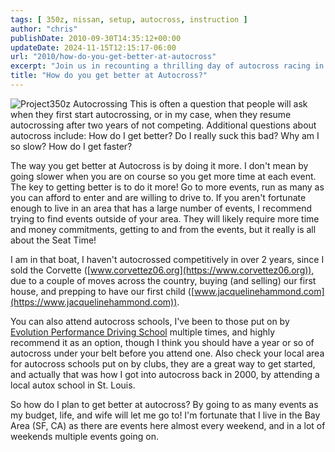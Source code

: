 ```yaml
---
tags: [ 350z, nissan, setup, autocross, instruction ]
author: "chris"
publishDate: 2010-09-30T14:35:12+00:00
updateDate: 2024-11-15T12:15:17-06:00
url: "2010/how-do-you-get-better-at-autocross"
excerpt: "Join us in recounting a thrilling day of autocross racing in California, including course walk-throughs, heat runs, and personal insights."
title: "How do you get better at Autocross?"
---
```


![Project350z Autocrossing](https://farm5.static.flickr.com/4091/5028275443_f27b042640_m.jpg)
This is often a question that people will ask when they first start autocrossing, or in my case, when they resume autocrossing after two years of not competing. Additional questions about autocross include: How do I get better? Do I really suck this bad? Why am I so slow? How do I get faster?

The way you get better at Autocross is by doing it more. I don't mean by going slower when you are on course so you get more time at each event. The key to getting better is to do it more! Go to more events, run as many as you can afford to enter and are willing to drive to. If you aren't fortunate enough to live in an area that has a large number of events, I recommend trying to find events outside of your area. They will likely require more time and money commitments, getting to and from the events, but it really is all about the Seat Time!

I am in that boat, I haven't autocrossed competitively in over 2 years, since I sold the Corvette ([www.corvettez06.org](https://www.corvettez06.org)), due to a couple of moves across the country, buying (and selling) our first house, and prepping to have our first child ([www.jacquelinehammond.com](https://www.jacquelinehammond.com)).

You can also attend autocross schools, I've been to those put on by [Evolution Performance Driving School](https://evoschool.com/) multiple times, and highly recommend it as an option, though I think you should have a year or so of autocross under your belt before you attend one. Also check your local area for autocross schools put on by clubs, they are a great way to get started, and actually that was how I got into autocross back in 2000, by attending a local autox school in St. Louis.

So how do I plan to get better at autocross? By going to as many events as my budget, life, and wife will let me go to! I'm fortunate that I live in the Bay Area (SF, CA) as there are events here almost every weekend, and in a lot of weekends multiple events going on.
